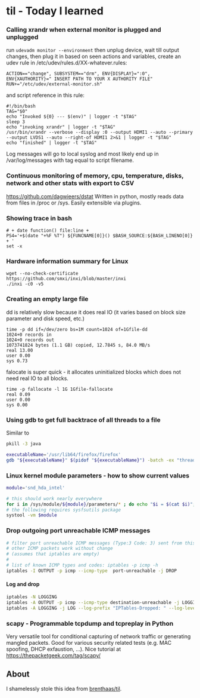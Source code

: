 # til - Today I learned

### Calling xrandr when external monitor is plugged and unplugged ###

run ```udevadm monitor --environment```
then unplug device, wait till output changes, then plug it in
based on seen actions and variables, create an udev rule in /etc/udev/rules.d/XX-whatever.rules:
```
ACTION=="change", SUBSYSTEM=="drm", ENV{DISPLAY}=":0", ENV{XAUTHORITY}=" INSERT PATH TO YOUR X AUTHORITY FILE" RUN+="/etc/udev/external-monitor.sh"
```

and script reference in this rule:

```
#!/bin/bash
TAG="$0"
echo "Invoked ${0} --- $(env)" | logger -t "$TAG"
sleep 3
echo "invoking xrandr" | logger -t "$TAG"
/usr/bin/xrandr --verbose --display :0 --output HDMI1 --auto --primary --output LVDS1 --auto --right-of HDMI1 2>&1 | logger -t "$TAG"
echo "finished" | logger -t "$TAG"
```

Log messages will go to local syslog and most likely end up in /var/log/messages with tag equal to script filename.


### Continuous monitoring of memory, cpu, temperature, disks, network and other stats with export to CSV ###

https://github.com/dagwieers/dstat
Written in python, mostly reads data from files in /proc or /sys. Easily extensible via plugins.  


### Showing trace in bash ##

```
# + date function() file:line +
PS4='+$(date "+%F %T") ${FUNCNAME[0]}() $BASH_SOURCE:${BASH_LINENO[0]} + '
set -x
```


### Hardware information summary for Linux

```
wget --no-check-certificate https://github.com/smxi/inxi/blob/master/inxi
./inxi -c0 -v5
```


### Creating an empty large file

dd is relatively slow because it does real IO (it varies based on block size parameter and disk speed, etc.)
```
time -p dd if=/dev/zero bs=1M count=1024 of=1Gfile-dd
1024+0 records in
1024+0 records out
1073741824 bytes (1.1 GB) copied, 12.7845 s, 84.0 MB/s
real 13.00
user 0.00
sys 0.73
```

falocate is super quick - it allocates uninitialized blocks which does not need real IO to all blocks.

```
time -p fallocate -l 1G 1Gfile-fallocate
real 0.09
user 0.00
sys 0.00
```


### Using gdb to get full backtrace of all threads to a file 

Similar to 
```bash
pkill -3 java
```
```bash
executableName='/usr/lib64/firefox/firefox'
gdb "${executableName}" $(pidof "${executableName}") -batch -ex "thread apply all bt" &> stacktrace.txt 
```

### Linux kernel module parameters - how to show current values

```bash
module='snd_hda_intel'

# this should work nearly everywhere
for i in /sys/module/${module}/parameters/* ; do echo "$i = $(cat $i)"; done
# the following requires sysfsutils package
systool -vm $module
```

### Drop outgoing port unreachable ICMP messages

```bash
# filter port unreachable ICMP messages (Type:3 Code: 3) sent from this device 
# other ICMP packets work without change
# (assumes that iptables are empty)
# 
# list of known ICMP types and codes: iptables -p icmp -h
iptables -I OUTPUT -p icmp --icmp-type  port-unreachable -j DROP
```

#### Log and drop

```bash
iptables -N LOGGING
iptables -A OUTPUT -p icmp --icmp-type destination-unreachable -j LOGGING
iptables -A LOGGING -j LOG --log-prefix "IPTables-Dropped: " --log-level 4
```

### scapy - Programmable tcpdump and tcpreplay in Python

Very versatile tool for conditional capturing of network traffic or generating mangled packets. Good for various security related tests (e.g. MAC spoofing, DHCP exfaustion, ...). Nice tutorial at https://thepacketgeek.com/tag/scapy/


## About

I shamelessly stole this idea from [brenthaas/til](https://github.com/brenthaas/til).
